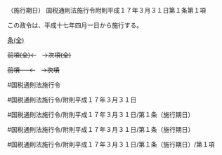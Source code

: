 （施行期日）
国税通則法施行令附則平成１７年３月３１日第１条第１項

この政令は、平成十七年四月一日から施行する。

[条(全)](国税通則法施行＿令附則平成１７年３月３１日第１条_.md)

~~前項(全)←~~　~~→次項(全)~~

~~前項 　 ←~~　~~→次項~~



#国税通則法施行令

#国税通則法施行令/附則平成１７年３月３１日

#国税通則法施行令/附則平成１７年３月３１日/第１条（施行期日）

#国税通則法施行令/附則平成１７年３月３１日/第１条（施行期日）

#国税通則法施行令/附則平成１７年３月３１日/第１条（施行期日）/第１項

